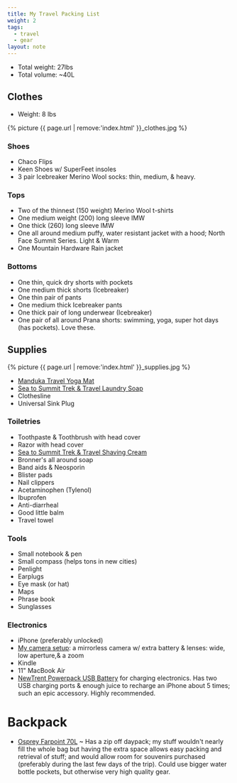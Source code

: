 ```yaml
---
title: My Travel Packing List
weight: 2
tags: 
  - travel
  - gear
layout: note
---
```


- Total weight: 27lbs
- Total volume: ~40L

## Clothes 

- Weight: 8 lbs

{% picture {{ page.url | remove:'index.html' }}_clothes.jpg %}

### Shoes 

- Chaco Flips
- Keen Shoes w/ SuperFeet insoles
- 3 pair Icebreaker Merino Wool socks: thin, medium, & heavy. 


### Tops

- Two of the thinnest (150 weight) Merino Wool t-shirts 
- One medium weight (200) long sleeve IMW 
- One thick (260) long sleeve IMW 
- One all around medium puffy, water resistant jacket with a hood; North Face Summit Series. Light & Warm
- One Mountain Hardware Rain jacket


### Bottoms

- One thin, quick dry shorts with pockets
- One medium thick shorts (Icebreaker)
- One thin pair of pants
- One medium thick Icebreaker pants
- One thick pair of long underwear (Icebreaker)
- One pair of all around Prana shorts: swimming, yoga, super hot days (has pockets). Love these. 


## Supplies

{% picture {{ page.url | remove:'index.html' }}_supplies.jpg %}

- [Manduka Travel Yoga Mat][0467-001]
- [Sea to Summit Trek & Travel Laundry Soap][0467-002]
- Clothesline
- Universal Sink Plug


### Toiletries 

- Toothpaste & Toothbrush with head cover
- Razor with head cover
- [Sea to Summit Trek & Travel Shaving Cream][0467-002]
- Bronner's all around soap 
- Band aids & Neosporin
- Blister pads 
- Nail clippers
- Acetaminophen (Tylenol)
- Ibuprofen 
- Anti-diarrheal 
- Good little balm
- Travel towel


### Tools

- Small notebook & pen
- Small compass (helps tons in new cities)
- Penlight 
- Earplugs 
- Eye mask (or hat)
- Maps
- Phrase book
- Sunglasses


### Electronics

- iPhone (preferably unlocked)
- [My camera setup](/notes/my-photography-gear/): a mirrorless camera w/ extra battery & lenses: wide, low aperture,& a zoom
- Kindle
- 11" MacBook Air
- [NewTrent Powerpack USB Battery](http://www.amazon.com/New-Trent-Powerpak-10000mAh-Smartphones/dp/B00EB1BY36/ref=pd_sim_pc_5) for charging electronics. Has two USB charging ports & enough juice to recharge an iPhone about 5 times; such an epic accessory. Highly recommended. 


# Backpack

- [Osprey Farpoint 70L][0467-003] ~ Has a zip off daypack; my stuff wouldn't nearly fill the whole bag but having the extra space allows easy packing and retrieval of stuff; and would allow room for souvenirs purchased (preferably during the last few days of the trip). Could use bigger water bottle pockets, but otherwise very high quality gear.


[0467-001]: http://www.amazon.com/Manduka-eKO-Superlite-Yoga-Midnight/dp/B005DX1W8S "Manduka eKO SuperLite Travel Yoga Mat - Amazon.com"
[0467-002]: http://www.amazon.com/Sea-Summit-Travel-Pocket-Laundry/dp/B002BO60JI "Amazon.com: Sea To Summit Trek &amp; Travel Pocket Laundry Wash ..."
[0467-003]: http://www.amazon.com/Osprey-Farpoint-70-Travel-Backpack/dp/B003GBYXGM "Amazon.com: Osprey Farpoint 70 Travel Backpack: Sports &amp; Outdoors"
